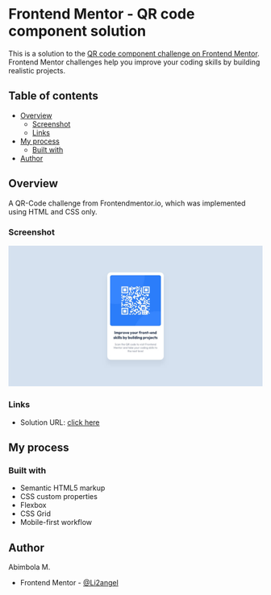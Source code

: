 # Frontend Mentor - QR code component solution

This is a solution to the [QR code component challenge on Frontend Mentor](https://www.frontendmentor.io/challenges/qr-code-component-iux_sIO_H). Frontend Mentor challenges help you improve your coding skills by building realistic projects. 

## Table of contents

- [Overview](#overview)
  - [Screenshot](#screenshot)
  - [Links](#links)
- [My process](#my-process)
  - [Built with](#built-with)
- [Author](#author)

## Overview
A QR-Code challenge from Frontendmentor.io, which was implemented using HTML and CSS only.  
### Screenshot

![](./design/desktop-design.jpg)

### Links

- Solution URL: [click here](https://github.com/Li2angel/Frontend-web-challenge/tree/main/qr_code_component_main)

## My process

### Built with

- Semantic HTML5 markup
- CSS custom properties
- Flexbox
- CSS Grid
- Mobile-first workflow

## Author
Abimbola M.
- Frontend Mentor - [@Li2angel](https://www.frontendmentor.io/profile/Li2angel)
